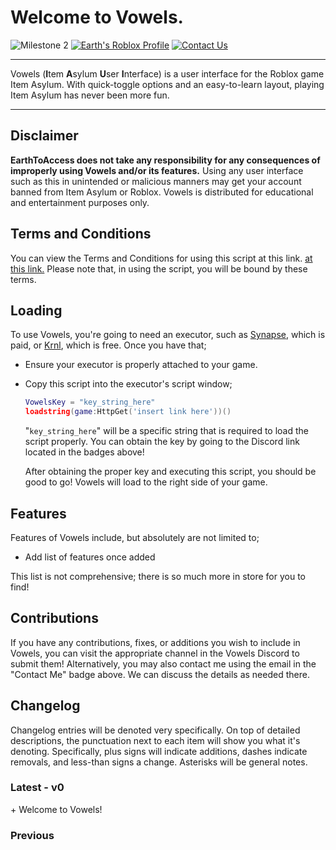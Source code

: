 <!--![Vowels Logo](https://example.com)-->
<!-- This logo doesn't exist yet! It will once the UI proper gets push in some form.-->

# Welcome to Vowels.

![Milestone 2](https://user-images.githubusercontent.com/38049304/187346393-7f24eee6-cc3b-4b8b-9340-48a0e1865159.svg)
[![Earth's Roblox Profile](https://user-images.githubusercontent.com/38049304/185816395-296cc028-f944-490d-8889-33a83d5922f5.svg)](https://www.roblox.com/users/32573334/profile)
[![Contact Us](https://user-images.githubusercontent.com/38049304/187346520-b67caa7c-ccfe-460b-bf88-ac99903f73ed.svg)](mailto:ebgui.staff@gmail.com)
<!--[![Vowels Discord](https://user-images.githubusercontent.com/38049304/185876260-95e670cf-c037-4082-b03d-b758bc4a492b.svg)](https://discord.gg/z3QZzFJBvj)-->

---

Vowels (**I**tem **A**sylum **U**ser **I**nterface) is a user interface for the Roblox game Item Asylum. With quick-toggle options and an easy-to-learn layout, playing Item Asylum has never been more fun.

---

## Disclaimer

**EarthToAccess does not take any responsibility for any consequences of improperly using Vowels and/or its features.** Using any user interface such as this in unintended or malicious manners may get your account banned from Item Asylum or Roblox. Vowels is distributed for educational and entertainment purposes only.

## Terms and Conditions

You can view the Terms and Conditions for using this script at this link. [at this link.](insert_link_here) <!--Reminder to create Terms or copy Vowels's with extra bits for Vowels--> Please note that, in using the script, you will be bound by these terms.

## Loading

To use Vowels, you're going to need an executor, such as [Synapse](x.synapse.to), which is paid, or [Krnl](https://krnl.vip/), which is free. Once you have that;

- Ensure your executor is properly attached to your game.
- Copy this script into the executor's script window;

  ```lua
  VowelsKey = "key_string_here"
  loadstring(game:HttpGet('insert link here'))()
  ```

  "`key_string_here`" will be a specific string that is required to load the script properly. You can obtain the key by going to the Discord link located in the badges above!

    After obtaining the proper key and executing this script, you should be good to go! Vowels will load to the right side of your game.

## Features

Features of Vowels include, but absolutely are not limited to;

- Add list of features once added

This list is not comprehensive; there is so much more in store for you to find!

<!--## Vowels Gold

### Vowels "Gold" may not be implemented depending on the circumstances provided by Item Asylum, period. If certain exploits are deemed "overpowered", then it *may* be.

Vowels Gold is our premium membership-based bonus features service that gets you even *more* than what Vowels provides at its base! Visit the Discord at the link above to find more information about what Gold offers and how to Go Gold!-->

## Contributions

If you have any contributions, fixes, or additions you wish to include in Vowels, you can visit the appropriate channel in the Vowels Discord to submit them! Alternatively, you may also contact me using the email in the "Contact Me" badge above. We can discuss the details as needed there.

## Changelog

Changelog entries will be denoted very specifically. On top of detailed descriptions, the punctuation next to each item will show you what it's denoting. Specifically, plus signs will indicate additions, dashes indicate removals, and less-than signs a change. Asterisks will be general notes.

### Latest - v0

\+ Welcome to Vowels!

### Previous